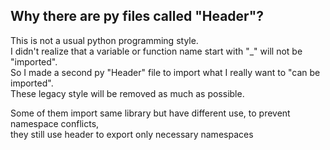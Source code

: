 ## Why there are py files called "Header"?

This is not a usual python programming style.  
I didn't realize that a variable or function name start with "\_" will not be "imported".  
So I made a second py "Header" file to import what I really want to "can be imported".  
These legacy style will be removed as much as possible.

Some of them import same library but have different use, to prevent namespace conflicts,  
they still use header to export only necessary namespaces

